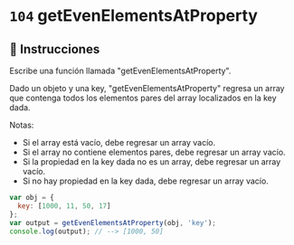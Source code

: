 # `104` getEvenElementsAtProperty

## 📝 Instrucciones

Escribe una función llamada "getEvenElementsAtProperty".

Dado un objeto y una key, "getEvenElementsAtProperty" regresa un array que contenga todos los elementos pares del array localizados en la key dada.

Notas:
* Si el array está vacío, debe regresar un array vacío.
* Si el array no contiene elementos pares, debe regresar un array vacío.
* Si la propiedad en la key dada no es un array, debe regresar un array vacío.
* Si no hay propiedad en la key dada, debe regresar un array vacío.

```js
var obj = {
  key: [1000, 11, 50, 17]
};
var output = getEvenElementsAtProperty(obj, 'key');
console.log(output); // --> [1000, 50]
```